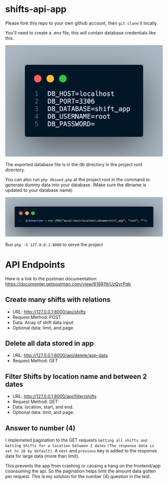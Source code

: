 # shifts-api-app

Please fork this repo to your own github account, then `git clone` it
locally.

You'll need to create a .env file, this will contain database credentials like this.

![Screenshot](docs/images/env.png)

The exported database file is in the db directory in the project root directory.

You can also run `php dbseed.php` at the project root in the command to generate dummy data into your database. (Make sure the dbname is updated to your database name)

![Screenshot](docs/images/update_db_name.png)

Run `php -S 127.0.0.1:8000` to serve the project

# API Endpoints

Here is a link to the postman documentation:
https://documenter.getpostman.com/view/616819/UzQvrPqb

## Create many shifts with relations
- URL: http://127.0.0.1:8000/api/shifts
- Request Method: POST
- Data: Array of shift data input
- Optional data: limit, and page. 

## Delete all data stored in app
- URL: http://127.0.0.1:8000/api/delete/app-data
- Request Method: GET

## Filter Shifts by location name and between 2 dates
- URL: http://127.0.0.1:8000/api/filter/shifts
- Request Method: GET
- Data: location, start, and end. 
- Optional data: limit, and page. 

## Answer to number (4)
I implemeted pagination to the GET requests `Getting all shifts and Getting Shifts for a location between 2 dates`
`(The response data is set to 10 by default)`.
A `next` and `previous` key is added to the response data for large data (more than limit). 
 
This prevents the app from crashing or causing a hang on the frontend/app coonsuming the api. So the pagination helps limit the amount data gotten per request.
This is my solution for the number (4) question in the test.
